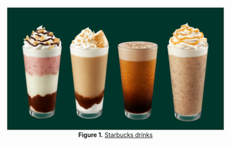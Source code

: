<p align="center">
  <img src="img/starbucks.png" width="600px"></img>
  <br>
  <b>Figure 1.</b> <a href="https://stories.starbucks.com/asia/stories/2022/shake-things-up-with-the-energizing-starbucks-iced-shaken-espresso-beverages-this-autumn/">Starbucks drinks</a>
</p>


